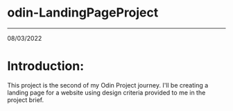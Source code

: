 # odin-LandingPageProject
---
08/03/2022
# Introduction:
This project is the second of my Odin Project journey. I'll be creating a landing page for a website using design criteria provided to me in the project brief. 